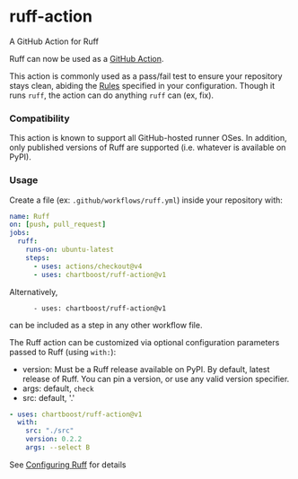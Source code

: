 # ruff-action
A GitHub Action for Ruff


Ruff can now be used as a [GitHub Action](https://github.com/features/actions).

This action is commonly used as a pass/fail test to ensure your repository stays clean, abiding the [Rules](https://docs.astral.sh/ruff/rules/) specified in your configuration.  Though it runs `ruff`, the action can do anything `ruff` can (ex, fix).

### Compatibility
This action is known to support all GitHub-hosted runner OSes. In addition, only published versions of Ruff are supported (i.e. whatever is available on PyPI).

### Usage
Create a file (ex: `.github/workflows/ruff.yml`) inside your repository with:

```yaml
name: Ruff
on: [push, pull_request]
jobs:
  ruff:
    runs-on: ubuntu-latest
    steps:
      - uses: actions/checkout@v4
      - uses: chartboost/ruff-action@v1
```

Alternatively,
```
      - uses: chartboost/ruff-action@v1
```
can be included as a step in any other workflow file.

The Ruff action can be customized via optional configuration parameters passed to Ruff (using `with:`):

- version: Must be a Ruff release available on PyPI. By default, latest release of Ruff. You can pin a version, or use any valid version specifier.
- args: default, `check`
- src: default, '.'

```yaml
- uses: chartboost/ruff-action@v1
  with:
    src: "./src"
    version: 0.2.2
    args: --select B
```

See [Configuring Ruff](https://github.com/astral-sh/ruff/blob/main/docs/configuration.md) for details
